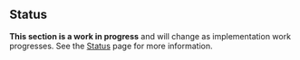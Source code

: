 ## Status <a href="#status" id="status" class="headerlink"></a>

**This section is a work in progress** and will change as implementation work
progresses. See the [Status](/status) page for more information.
